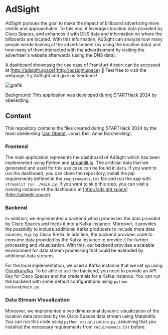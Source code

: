 # AdSight

AdSight pursues the goal to make the impact of billboard advertising more visible and approachable. To this end, it leverages location data provided by Cisco Spaces, and enhances it with DNS data and information on where the billboards are located. With this information, AdSight can analyze how many people werde looking at the advertisement (by using the location data) and how many of them interacted with the advertisement by visiting the advertiser's website afterwards (using the DNS data).

A dashboard showcasig the use case of Frankfurt Airport can be accessed at [http://adsight.space](http://adsight.space) 🚀 Feel free to visit the webpage, try AdSight and give us feedback!

![grafik](https://github.com/anneborcherding/AdSight/assets/55282902/4bc529c1-cb73-4639-9d35-31a05651c67d)


Background: This application was developed during STARTHack 2024 by obeilerding.

## Content

This repository contains the files created during STARTHack 2024 by the team obeilerding ([Jan Oberst](https://github.com/JanIsHacking), Jonas Beil, Anne Borcherding).

### Frontend

The main application represents the dashboard of AdSight which has been implemented using Python and [streamlit.io](https://streamlit.io/). The artificial data that we generated and used for this use case can be found in `data`. If you want to run the dashboard, you can clone the repository, install the pip requirements defined in the `requirements.txt` file and run the app with `streamlit run ./main.py`. If you want to skip this step, you can visit a running instance of the dashboard at [http://adsight.space](http://adsight.space).

### Backend

In addition, we implemented a backend which processes the data provided by Cisco Spaces and feeds it into a Kafka instance. Moreover, it provides the possibiliy to include additional Kafka producers to include more data sources, e.g. by Cisco Brella. In addition, the backend provides code to consume data provided by the Kafka instance to provide it for further processing and visualization. With this, our backend provides a scalable environment for data stream processing that could be extended by additional data streams.

For the local implementation, we used a Kafka instance that we set up using [Cloudkarafka](https://www.cloudkarafka.com/). To be able to use the backend, you need to provide an API Key for Cisco Spaces and the credentials for a Kafka instance. You can run the backend with some default configurations using `python backend/main.py`.

### Data Stream Visualization

Moreover, we implemented a two dimensional dynamic visualization of the location data provided by the Cisco Spaces data stream using Matplotlib. You can run this code using `python visualization.py`, assuming that you installed the necessary requirements from `requirements.txt` before.
